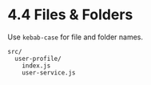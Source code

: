 # 4.4 Files & Folders
Use `kebab-case` for file and folder names.

```
src/
  user-profile/
    index.js
    user-service.js
```

